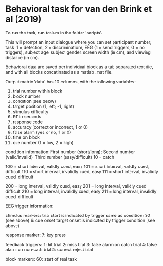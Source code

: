 # Behavioral task for van den Brink et al (2019)

To run the task, run task.m in the folder 'scripts'.

This will prompt an input dialogue where you can set participant number, task (1 = detection, 2 = discrimination), EEG (1 = send triggers, 0 = no triggers), subject age, subject gender, screen width (in cm), and viewing distance (in cm).

Behavioral data are saved per individual block as a tab separated text file, and with all blocks concatinated as a matlab .mat file. 

Output matrix 'data' has 10 columns, with the following variables:
1)  trial number within block
2)  block number
3)  condition (see below)
4)  target position (1, left; -1, right)
5)  stimulus difficulty
6)  RT in seconds
7)  response code
8)  accuracy (correct or incorrect, 1 or 0)
9)  false alarm (yes or no, 1 or 0)
10) time on block
11) cue number (1 = low, 2 = high)

condition information: First number (short/long); Second number (valid/invalid); Third number (easy/difficult)
10 = catch

100 = short interval, validly cued, easy
101 = short interval, validly cued, difficult
110 = short interval, invalidly cued, easy
111 = short interval, invalidly cued, difficult

200 = long interval, validly cued, easy
201 = long interval, validly cued, difficult
210 = long interval, invalidly cued, easy
211 = long interval, invalidly cued, difficult


EEG trigger information:

stimulus markers:
 trial start is indicated by trigger same as condition+30 (see above)
 6: cue onset
 target onset is indicated by trigger condition (see above)

response marker:
 7: key press

feedback triggers:
  1: hit trial
  2: miss tiral
  3: false alarm on catch trial
  4: false alarm on non-cath trial
  5: correct reject trial

block markers:
60: start of real task